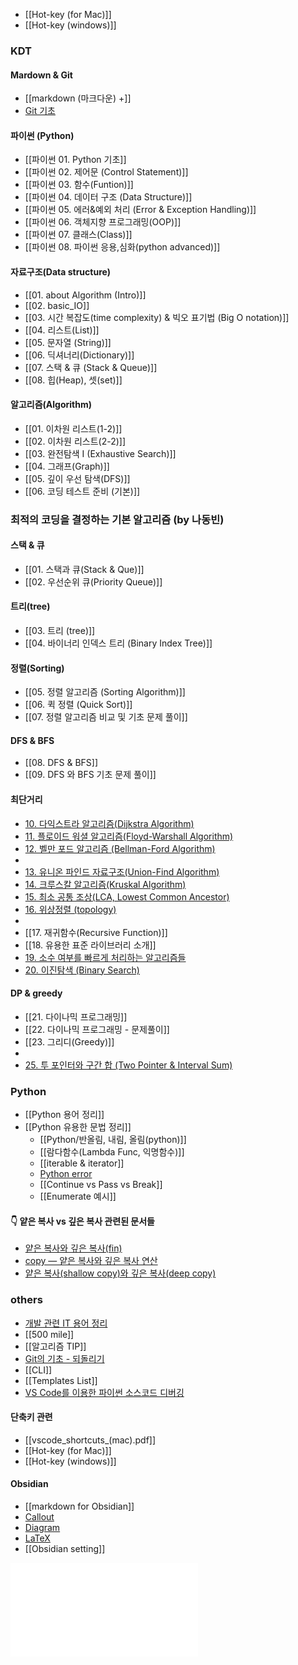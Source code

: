 - [[Hot-key (for Mac)]]
- [[Hot-key (windows)]]

### KDT
#### Mardown & Git
- [[markdown (마크다운) +]]
- [Git 기초](KDT/markdown%20&%20git/Git.md)

#### 파이썬 (Python)
- [[파이썬 01. Python 기초]]
- [[파이썬 02. 제어문 (Control Statement)]]
- [[파이썬 03. 함수(Funtion)]]
- [[파이썬 04. 데이터 구조 (Data Structure)]]
- [[파이썬 05. 에러&예외 처리 (Error & Exception Handling)]]
- [[파이썬 06. 객체지향 프로그래밍(OOP)]]
- [[파이썬 07. 클래스(Class)]]
- [[파이썬 08. 파이썬 응용,심화(python advanced)]]

#### 자료구조(Data structure)
- [[01. about Algorithm (Intro)]]
- [[02. basic_IO]]
- [[03. 시간 복잡도(time complexity) & 빅오 표기법 (Big O notation)]]
- [[04. 리스트(List)]]
- [[05. 문자열 (String)]]
- [[06. 딕셔너리(Dictionary)]]
- [[07. 스택 & 큐 (Stack & Queue)]]
- [[08. 힙(Heap), 셋(set)]]

#### 알고리즘(Algorithm)
- [[01. 이차원 리스트(1-2)]]
- [[02. 이차원 리스트(2-2)]]
- [[03. 완전탐색  I (Exhaustive Search)]]
- [[04. 그래프(Graph)]]
- [[05. 깊이 우선 탐색(DFS)]]
- [[06. 코딩 테스트 준비 (기본)]]


### 최적의 코딩을 결정하는 기본 알고리즘 (by 나동빈)
#### 스택 & 큐
- [[01. 스택과 큐(Stack & Que)]]
- [[02. 우선순위 큐(Priority Queue)]]

#### 트리(tree)
- [[03. 트리 (tree)]]
- [[04. 바이너리 인덱스 트리 (Binary Index Tree)]]

#### 정렬(Sorting)
- [[05. 정렬 알고리즘 (Sorting Algorithm)]]
- [[06. 퀵 정렬 (Quick Sort)]]
- [[07. 정렬 알고리즘 비교 및 기초 문제 풀이]]

#### DFS & BFS
- [[08. DFS & BFS]]
- [[09. DFS 와 BFS 기초 문제 풀이]]

#### 최단거리
- [10. 다익스트라 알고리즘(Dijkstra Algorithm)](Algorithm%20(theory)/10.%20다익스트라%20알고리즘(Dijkstra%20Algorithm).md)
- [11. 플로이드 워셜 알고리즘(Floyd-Warshall Algorithm)](Algorithm%20(theory)/11.%20플로이드%20워셜%20알고리즘(Floyd-Warshall%20Algorithm).md)
- [12. 벨만 포드 알고리즘 (Bellman-Ford Algorithm)](Algorithm%20(theory)/12.%20벨만%20포드%20알고리즘%20(Bellman-Ford%20Algorithm).md)
- 
- [13. 유니온 파인드 자료구조(Union-Find Algorithm)](Algorithm%20(theory)/13.%20유니온%20파인드%20자료구조(Union-Find%20Algorithm).md)
- [14. 크루스칼 알고리즘(Kruskal Algorithm)](Algorithm%20(theory)/14.%20크루스칼%20알고리즘(Kruskal%20Algorithm).md)
- [15. 최소 공통 조상(LCA, Lowest Common Ancestor)](Algorithm%20(theory)/15.%20최소%20공통%20조상(LCA,%20Lowest%20Common%20Ancestor).md)
- [16. 위상정렬 (topology)](Algorithm%20(theory)/16.%20위상정렬%20(topology).md)
- 
- [[17. 재귀함수(Recursive Function)]]
- [[18. 유용한 표준 라이브러리 소개]]
- [19. 소수 여부를 빠르게 처리하는 알고리즘들](Algorithm%20(theory)/19.%20소수%20여부를%20빠르게%20처리하는%20알고리즘들.md)
- [20. 이진탐색 (Binary Search)](Algorithm%20(theory)/20.%20이진탐색%20(Binary%20Search).md)

#### DP & greedy
- [[21. 다이나믹 프로그래밍]]
- [[22. 다이나믹 프로그래밍 - 문제풀이]]
- [[23. 그리디(Greedy)]]
- 
- [25. 투 포인터와 구간 합 (Two Pointer & Interval Sum)](Algorithm%20(theory)/25.%20투%20포인터와%20구간%20합%20(Two%20Pointer%20&%20Interval%20Sum).md)

### Python
- [[Python 용어 정리]]
- [[Python 유용한 문법 정리]]
	- [[Python/반올림, 내림, 올림(python)]]
	- [[람다함수(Lambda Func, 익명함수)]]
	- [[iterable & iterator]]
	- [Python error](Python/Python%20error.md)
	- [[Continue vs Pass vs Break]]
	- [[Enumerate 예시]]

####  👇 얕은 복사 vs 깊은 복사 관련된 문서들
- [얕은 복사와 깊은 복사(fin)](얕은%20복사와%20깊은%20복사(fin).md)
- [copy — 얕은 복사와 깊은 복사 연산](copy%20—%20얕은%20복사와%20깊은%20복사%20연산.md)
- [얕은 복사(shallow copy)와 깊은 복사(deep copy)](얕은%20복사(shallow%20copy)와%20깊은%20복사(deep%20copy).md)


### others
- [개발 관련 IT 용어 정리](_others_/개발%20관련%20IT%20용어%20정리.md)
- [[500 mile]]
- [[알고리즘 TIP]]
- [Git의 기초 - 되돌리기](_others_/Git%20basic%20-%20rollback.md)
- [[CLI]]
- [[Templates List]]
- [VS Code를 이용한 파이썬 소스코드 디버깅](_others_/Debugging%20with%20VS%20Code.md)

#### 단축키 관련
- [[vscode_shortcuts_(mac).pdf]] 
- [[Hot-key (for Mac)]]
- [[Hot-key (windows)]]

#### Obsidian
- [[markdown for Obsidian]]
- [Callout](_others_/obsidian/Callout.md)
- [Diagram](_others_/obsidian/Diagram.md)
- [LaTeX](_others_/obsidian/LaTeX.md)
- [[Obsidian setting]]


![더 공부해 볼 주제](더%20공부해%20볼%20주제.md)
